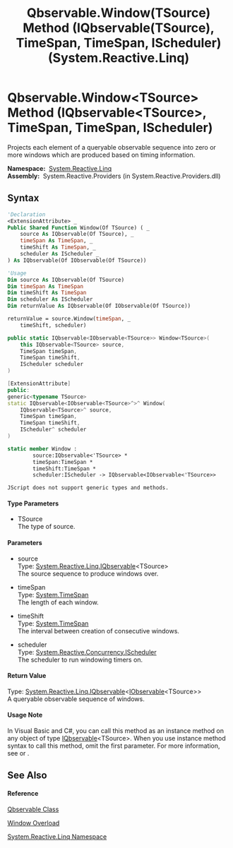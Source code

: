 ﻿---
title: Qbservable.Window(TSource) Method (IQbservable(TSource), TimeSpan, TimeSpan, IScheduler) (System.Reactive.Linq)
TOCTitle: Window(TSource) Method (IQbservable(TSource), TimeSpan, TimeSpan, IScheduler)
ms:assetid: M:System.Reactive.Linq.Qbservable.Window``1(System.Reactive.Linq.IQbservable{``0},System.TimeSpan,System.TimeSpan,System.Reactive.Concurrency.IScheduler)
ms:mtpsurl: https://msdn.microsoft.com/en-us/library/Hh228923(v=VS.103)
ms:contentKeyID: 36068341
ms.date: 06/28/2011
mtps_version: v=VS.103
dev_langs:
- vb
- csharp
- c++
- fsharp
- jscript
---

# Qbservable.Window\<TSource\> Method (IQbservable\<TSource\>, TimeSpan, TimeSpan, IScheduler)

Projects each element of a queryable observable sequence into zero or more windows which are produced based on timing information.

**Namespace:**  [System.Reactive.Linq](hh211929\(v=vs.103\).md)  
**Assembly:**  System.Reactive.Providers (in System.Reactive.Providers.dll)

## Syntax

``` vb
'Declaration
<ExtensionAttribute> _
Public Shared Function Window(Of TSource) ( _
    source As IQbservable(Of TSource), _
    timeSpan As TimeSpan, _
    timeShift As TimeSpan, _
    scheduler As IScheduler _
) As IQbservable(Of IObservable(Of TSource))
```

``` vb
'Usage
Dim source As IQbservable(Of TSource)
Dim timeSpan As TimeSpan
Dim timeShift As TimeSpan
Dim scheduler As IScheduler
Dim returnValue As IQbservable(Of IObservable(Of TSource))

returnValue = source.Window(timeSpan, _
    timeShift, scheduler)
```

``` csharp
public static IQbservable<IObservable<TSource>> Window<TSource>(
    this IQbservable<TSource> source,
    TimeSpan timeSpan,
    TimeSpan timeShift,
    IScheduler scheduler
)
```

``` c++
[ExtensionAttribute]
public:
generic<typename TSource>
static IQbservable<IObservable<TSource>^>^ Window(
    IQbservable<TSource>^ source, 
    TimeSpan timeSpan, 
    TimeSpan timeShift, 
    IScheduler^ scheduler
)
```

``` fsharp
static member Window : 
        source:IQbservable<'TSource> * 
        timeSpan:TimeSpan * 
        timeShift:TimeSpan * 
        scheduler:IScheduler -> IQbservable<IObservable<'TSource>> 
```

``` jscript
JScript does not support generic types and methods.
```

#### Type Parameters

  - TSource  
    The type of source.

#### Parameters

  - source  
    Type: [System.Reactive.Linq.IQbservable](hh229328\(v=vs.103\).md)\<TSource\>  
    The source sequence to produce windows over.  

<!-- end list -->

  - timeSpan  
    Type: [System.TimeSpan](https://msdn.microsoft.com/en-us/library/269ew577)  
    The length of each window.  

<!-- end list -->

  - timeShift  
    Type: [System.TimeSpan](https://msdn.microsoft.com/en-us/library/269ew577)  
    The interval between creation of consecutive windows.  

<!-- end list -->

  - scheduler  
    Type: [System.Reactive.Concurrency.IScheduler](hh229149\(v=vs.103\).md)  
    The scheduler to run windowing timers on.  

#### Return Value

Type: [System.Reactive.Linq.IQbservable](hh229328\(v=vs.103\).md)\<[IObservable](https://msdn.microsoft.com/en-us/library/Dd990377)\<TSource\>\>  
A queryable observable sequence of windows.  

#### Usage Note

In Visual Basic and C\#, you can call this method as an instance method on any object of type [IQbservable](hh229328\(v=vs.103\).md)\<TSource\>. When you use instance method syntax to call this method, omit the first parameter. For more information, see [](https://msdn.microsoft.com/en-us/library/Bb384936) or [](https://msdn.microsoft.com/en-us/library/Bb383977).

## See Also

#### Reference

[Qbservable Class](hh211693\(v=vs.103\).md)

[Window Overload](hh229581\(v=vs.103\).md)

[System.Reactive.Linq Namespace](hh211929\(v=vs.103\).md)

